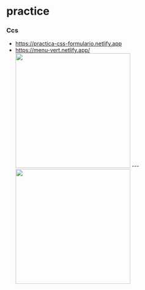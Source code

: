 
# practice


### Ccs

* https://practica-css-formulario.netlify.app 
* https://menu-vert.netlify.app/ <br>
<img width='300px' src="https://github.com/ldanielcolmenaresm/practice/blob/main/css/assets/login.png">      ---   <img width='300px' src="https://github.com/ldanielcolmenaresm/practice/blob/main/css/assets/menu.png">
